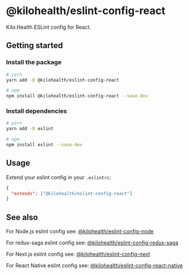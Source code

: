 # @kilohealth/eslint-config-react

Kilo.Health ESLint config for React.

## Getting started

### Install the package

```bash
# yarn
yarn add -D @kilohealth/eslint-config-react

# npm
npm install @kilohealth/eslint-config-react --save-dev
```

### Install dependencies

```bash
# yarn
yarn add -D eslint

# npm
npm install eslint --save-dev
```

## Usage

Extend your eslint config in your `.eslintrc`:

```json
{
  "extends": ["@kilohealth/eslint-config-react"]
}
```

## See also

For Node.js eslint config see:
[@kilohealth/eslint-config-node](https://npm.im/@kilohealth/eslint-config-node)

For redux-saga eslint config see:
[@kilohealth/eslint-config-redux-saga](https://npm.im/@kilohealth/eslint-config-redux-saga)

For Next.js eslint config see:
[@kilohealth/eslint-config-next](https://npm.im/@kilohealth/eslint-config-next)

For React Native eslint config see:
[@kilohealth/eslint-config-react-native](https://npm.im/@kilohealth/eslint-config-react-native)
